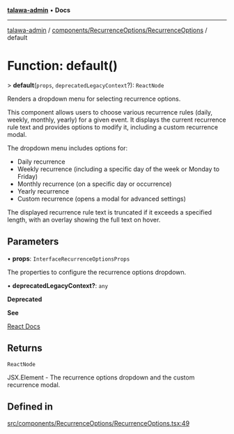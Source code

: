 [**talawa-admin**](../../../../README.md) • **Docs**

***

[talawa-admin](../../../../modules.md) / [components/RecurrenceOptions/RecurrenceOptions](../README.md) / default

# Function: default()

\> **default**(`props`, `deprecatedLegacyContext`?): `ReactNode`

Renders a dropdown menu for selecting recurrence options.

This component allows users to choose various recurrence rules (daily, weekly, monthly, yearly) for a given event.
It displays the current recurrence rule text and provides options to modify it, including a custom recurrence modal.

The dropdown menu includes options for:
- Daily recurrence
- Weekly recurrence (including a specific day of the week or Monday to Friday)
- Monthly recurrence (on a specific day or occurrence)
- Yearly recurrence
- Custom recurrence (opens a modal for advanced settings)

The displayed recurrence rule text is truncated if it exceeds a specified length, with an overlay showing the full text on hover.

## Parameters

• **props**: `InterfaceRecurrenceOptionsProps`

The properties to configure the recurrence options dropdown.

• **deprecatedLegacyContext?**: `any`

**Deprecated**

**See**

[React Docs](https://legacy.reactjs.org/docs/legacy-context.html#referencing-context-in-lifecycle-methods)

## Returns

`ReactNode`

JSX.Element - The recurrence options dropdown and the custom recurrence modal.

## Defined in

[src/components/RecurrenceOptions/RecurrenceOptions.tsx:49](https://github.com/PalisadoesFoundation/talawa-admin/blob/084ac7e92dede9766b77e75cf296f40165965140/src/components/RecurrenceOptions/RecurrenceOptions.tsx#L49)
